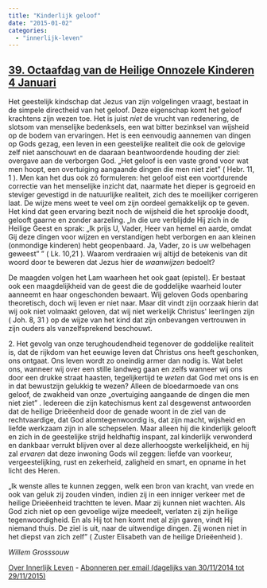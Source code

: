 ```yaml
---
title: "Kinderlijk geloof"
date: "2015-01-02"
categories: 
  - "innerlijk-leven"
---
```


## [39\. Octaafdag van de Heilige Onnozele Kinderen 4 Januari](http://ift.tt/1rH5qkh)

Het geestelijk kindschap dat Jezus van zijn volgelingen vraagt, bestaat in de simpele directheid van het geloof. Deze eigenschap komt het geloof krachtens zijn wezen toe. Het is juist _niet_ de vrucht van redenering, de slotsom van menselijke bedenksels, een wat bitter bezinksel van wijsheid op de bodem van ervaringen. Het is een eenvoudig aannemen van dingen op Gods gezag, een leven in een geestelijke realiteit die ook de gelovige zelf niet aanschouwt en de daaraan beantwoordende houding der ziel: overgave aan de verborgen God. „Het geloof is een vaste grond voor wat men hoopt, een overtuiging aangaande dingen die men niet ziet” ( Hebr. 11, 1 ). Men kan het dus ook zó formuleren: het geloof eist een voortdurende correctie van het menselijke inzicht dat, naarmate het dieper is gegroeid en steviger gevestigd in de natuurlijke realiteit, zich des te moeilijker corrigeren laat. De wijze mens weet te veel om zijn oordeel gemakkelijk op te geven. Het kind dat geen ervaring bezit noch de wijsheid die het sprookje doodt, gelooft gaarne en zonder aarzeling. „In die ure verblijdde Hij zich in de Heilige Geest en sprak: „Ik prijs U, Vader, Heer van hemel en aarde, omdat Gij deze dingen voor wijzen en verstandigen hebt verborgen en aan kleinen (onmondige kinderen) hebt geopenbaard. Ja, Vader, zo is uw welbehagen geweest” ” ( Lk. 10,21 ). Waarom verdraaien wij altijd de betekenis van dit woord door te beweren dat Jezus hier de _waanwijzen_ bedoelt?

De maagden volgen het Lam waarheen het ook gaat (epistel). Er bestaat ook een maagdelijkheid van de geest die de goddelijke waarheid louter aanneemt en haar ongeschonden bewaart. Wij geloven Gods openbaring theoretisch, doch wij leven er niet naar. Maar dit vindt zijn oorzaak hierin dat wij ook niet volmaakt geloven, dat wij niet werkelijk Christus' leerlingen zijn ( Joh. 8, 31 ) op de wijze van het kind dat zijn onbevangen vertrouwen in zijn ouders als vanzelfsprekend beschouwt.

2\. Het gevolg van onze terughoudendheid tegenover de goddelijke realiteit is, dat de rijkdom van het eeuwige leven dat Christus ons heeft geschonken, ons ontgaat. Ons leven wordt zo oneindig armer dan nodig is. Wat belet ons, wanneer wij over een stille landweg gaan en zelfs wanneer wij ons door een drukke straat haasten, tegelijkertijd te _weten_ dat God met ons is en in dat bewustzijn gelukkig te wezen? Alleen de bloedarmoede van ons geloof, de zwakheid van onze „overtuiging aangaande de dingen die men niet ziet” . Iedereen die zijn katechismus kent zal desgewenst antwoorden dat de heilige Drieëenheid door de genade woont in de ziel van de rechtvaardige, dat God alomtegenwoordig is, dat zijn macht, wijsheid en liefde werkzaam zijn in alle schepselen. Maar alleen hij die kinderlijk gelooft en zich in de geestelijke strijd heldhaftig inspant, zal kinderlijk verwonderd en dankbaar verrukt blijven over al deze allerhoogste werkelijkheid, en hij zal _ervaren_ dat deze inwoning Gods wil zeggen: liefde van voorkeur, vergeestelijking, rust en zekerheid, zaligheid en smart, en opname in het licht des Heren.

„Ik wenste alles te kunnen zeggen, welk een bron van kracht, van vrede en ook van geluk zij zouden vinden, indien zij in een inniger verkeer met de heilige Drieëenheid trachtten te leven. Maar zij kunnen niet wachten. Als God zich niet op een gevoelige wijze meedeelt, verlaten zij zijn heilige tegenwoordigheid. En als Hij tot hen komt met al zijn gaven, vindt Hij niemand thuis. De ziel is uit, naar de uitwendige dingen. Zij wonen niet in het diepst van zich zelf” ( Zuster Elisabeth van de heilige Drieëenheid ).

_Willem Grosssouw_

[Over Innerlijk Leven](http://ift.tt/1y6X5mY) - [Abonneren per email (dagelijks van 30/11/2014 tot 29/11/2015)](http://eepurl.com/9P3DT)
